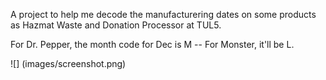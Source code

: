 A project to help me decode the manufacturering dates on some products as Hazmat Waste and Donation Processor at TUL5.

For Dr. Pepper, the month code for Dec is M -- For Monster, it'll be L.

![] (images/screenshot.png)